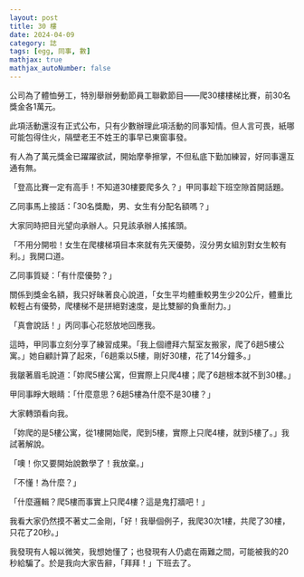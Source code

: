 ```yaml
---
layout: post
title: 30 樓
date: 2024-04-09
category: 誌
tags: [egg, 同事, 數]
mathjax: true
mathjax_autoNumber: false
---
```


公司為了體恤勞工，特別舉辦勞動節員工聯歡節目——爬30樓樓梯比賽，前30名獎金各1萬元。

<!--more-->

此項活動還沒有正式公布，只有少數辦理此項活動的同事知情。但人言可畏，紙哪可能包得住火，隔壁老王不姓王的事早已東窗事發。

有人為了萬元獎金已躍躍欲試，開始摩拳擦掌，不但私底下勤加練習，好同事還互通有無。

「登高比賽一定有高手！不知道30樓要爬多久？」甲同事趁下班空隙首開話題。

乙同事馬上接話：「30名獎勵，男、女生有分配名額嗎？」

大家同時把目光望向承辦人。只見該承辦人搖搖頭。

「不用分開啦！女生在爬樓梯項目本來就有先天優勢，沒分男女組別對女生較有利。」我開口道。

乙同事質疑：「有什麼優勢？」

關係到獎金名額，我只好昧著良心說道，「女生平均體重較男生少20公斤，體重比較輕占有優勢，爬樓梯不是拼絕對速度，是比雙腳的負重耐力。」

「真會說話！」丙同事心花怒放地回應我。

這時，甲同事立刻分享了練習成果。「我上個禮拜六幫室友搬家，爬了6趟5樓公寓。」她自顧計算了起來，「6趟乘以5樓，剛好30樓，花了14分鐘多。」

我皺著眉毛說道：「妳爬5樓公寓，但實際上只爬4樓；爬了6趟根本就不到30樓。」

甲同事睜大眼睛：「什麼意思？6趟5樓為什麼不是30樓？」

大家轉頭看向我。

「妳爬的是5樓公寓，從1樓開始爬，爬到5樓，實際上只爬4樓，就到5樓了。」我試著解說。

「噢！你又要開始說數學了！我放棄。」

「不懂！為什麼？」

「什麼邏輯？爬5樓而事實上只爬4樓？這是鬼打牆吧！」

我看大家仍然摸不著丈二金剛，「好！我舉個例子，我爬30次1樓，共爬了30樓，只花了20秒。」

我發現有人報以微笑，我想她懂了；也發現有人仍處在兩難之間，可能被我的20秒給騙了。於是我向大家告辭，「拜拜！」下班去了。
